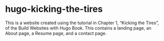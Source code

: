 # hugo-kicking-the-tires

This is a website created using the tutorial in Chapter 1, “Kicking the Tires”, of the Build Websites with Hugo Book. This contains a landing page, an About page, a Resume page, and a contact page.
